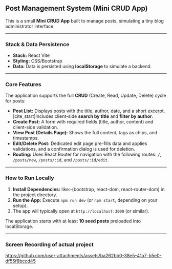 ## Post Management System (Mini CRUD App)

This is a small **Mini CRUD App** built to manage posts, simulating a tiny blog administrator interface.

---

### Stack & Data Persistence

* **Stack:** React Vite 
* **Styling:** CSS/Bootstrap
* **Data:** Data is persisted using **localStorage** to simulate a backend.

---

### Core Features

The application supports the full **CRUD** (Create, Read, Update, Delete) cycle for posts:

* **Post List:** Displays posts with the title, author, date, and a short excerpt. [cite_start]Includes client-side **search by title** and **filter by author**.
* **Create Post:** A form with required fields (title, author, content) and client-side validation.
* **View Post (Details Page):** Shows the full content, tags as chips, and timestamps.
* **Edit/Delete Post:** Dedicated edit page pre-fills data and applies validations, and a confirmation dialog is used for deletion.
* **Routing:** Uses React Router for navigation with the following routes: `/`, `/posts/new`, `/posts/:id`, and `/posts/:id/edit`.

---

### How to Run Locally

1.  **Install Dependencies:** like:-(bootstrap, react-dom, react-router-dom) in the project directory.
2.  **Run the App:** Execute `npm run dev` (or `npm start`, depending on your setup).
3.  The app will typically open at `http://localhost:3000` (or similar).

The application starts with at least **10 seed posts** preloaded into localStorage.

---

### Screen Recording of actual project

https://github.com/user-attachments/assets/ba262bb0-38e5-41a7-b5e0-df55f8bccd45


